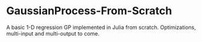 # GaussianProcess-From-Scratch
A basic 1-D regression GP implemented in Julia from scratch. Optimizations, multi-input and multi-output to come.

